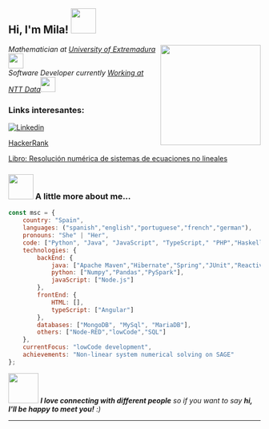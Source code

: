 <h2> Hi, I'm Mila! <img src="https://media.giphy.com/media/mGcNjsfWAjY5AEZNw6/giphy.gif" width="50"></h2>
<img align='right' src="https://i.pinimg.com/originals/f3/5b/a0/f35ba0fb7cdef92a5a4b7d7d2bc17037.gif" width="200">
<p><em>Mathematician at <a href="https://www.unex.es/">University of Extremadura</a><img src="https://media.giphy.com/media/fYSnHlufseco8Fh93Z/giphy.gif" width="30"></br>Software Developer currently <a href="https://www.linkedin.com/in/milagrosa-s%C3%A1nchez-carrero-b03b44237/">Working at NTT Data</a><img src="https://media.giphy.com/media/WUlplcMpOCEmTGBtBW/giphy.gif" width="30"> 
</em></p>


### Links interesantes:
[![Linkedin](https://img.shields.io/badge/-milasanchez-blue?style=flat-square&logo=Linkedin&logoColor=white&link=https://www.linkedin.com/in/milagrosa-s%C3%A1nchez-carrero-b03b44237/)](https://www.linkedin.com/in/milagrosa-s%C3%A1nchez-carrero-b03b44237/)

[HackerRank](https://www.hackerrank.com/profile/milajotasan)

[Libro: Resolución numérica de sistemas de ecuaciones no lineales](https://github.com/Milamaranth/TFG-Metodos-Numericos.git)


### <img src="https://media.giphy.com/media/VgCDAzcKvsR6OM0uWg/giphy.gif" width="50"> A little more about me...  

```javascript
const msc = {
    country: "Spain",
    languages: ("spanish","english","portuguese","french","german"),
    pronouns: "She" | "Her",
    code: ["Python", "Java", "JavaScript", "TypeScript," "PHP","Haskell","HTML"],
    technologies: {
        backEnd: {
            java: ["Apache Maven","Hibernate","Spring","JUnit","Reactive programming","Micro-servicies"],
            python: ["Numpy","Pandas","PySpark"],
            javaScript: ["Node.js"]
        },
        frontEnd: {
            HTML: [],
            typeScript: ["Angular"]
        },
        databases: ["MongoDB", "MySql", "MariaDB"],
        others: ["Node-RED","lowCode","SQL"]
    },
    currentFocus: "lowCode development",
    achievements: "Non-linear system numerical solving on SAGE"
};
```

<img src="https://media.giphy.com/media/LnQjpWaON8nhr21vNW/giphy.gif" width="60"> <em><b>I love connecting with different people</b> so if you want to say <b>hi, I'll be happy to meet you!</b> :)</em>

---

